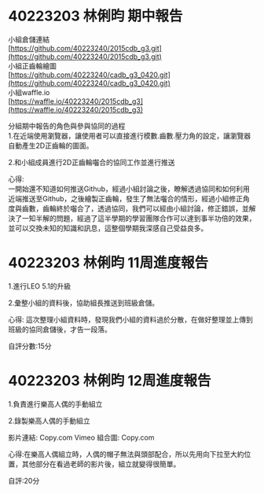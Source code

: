 # 40223203 林俐昀 期中報告
小組倉儲連結  
[https://github.com/40223240/2015cdb_g3.git](https://github.com/40223240/2015cdb_g3.git)  
小組正齒輪繪圖    
[https://github.com/40223240/cadb_g3_0420.git](https://github.com/40223240/cadb_g3_0420.git)  
小組waffle.io  
[https://waffle.io/40223240/2015cdb_g3](https://waffle.io/40223240/2015cdb_g3)  

分組期中報告的角色與參與協同的過程  
1.在近端使用瀏覽器，讓使用者可以直接進行模數.齒數.壓力角的設定，讓瀏覽器自動產生2D正齒輪的圖面。  

2.和小組成員進行2D正齒輪囓合的協同工作並進行推送  

心得:  
一開始還不知道如何推送Github，經過小組討論之後，瞭解透過協同和如何利用近端推送至Github，之後繪製正齒輪，發生了無法囓合的情形，經過小組修正角度與齒數，齒輪終於囓合了，透過協同，我們可以經由小組討論，修正錯誤，並解決了一知半解的問題，經過了這半學期的學習團隊合作可以達到事半功倍的效果，並可以交換未知的知識和訊息，這整個學期我深感自己受益良多。

# 40223203 林俐昀 11周進度報告

1.進行LEO 5.1的升級

2.彙整小組的資料後，協助組長推送到班級倉儲。

心得: 這次整理小組資料時，發現我們小組的資料過於分散，在做好整理並上傳到班級的協同倉儲後，才告一段落。

自評分數:15分

# 40223203 林俐昀 12周進度報告

1.負責進行樂高人偶的手動組立

2.錄製樂高人偶的手動組立

影片連結:
Copy.com
Vimeo
組合圖:
Copy.com

心得:在樂高人偶組立時，人偶的帽子無法與頭部配合，所以先用向下拉至大約位置，其他部分在看過老師的影片後，組立就變得很簡單。

自評:20分